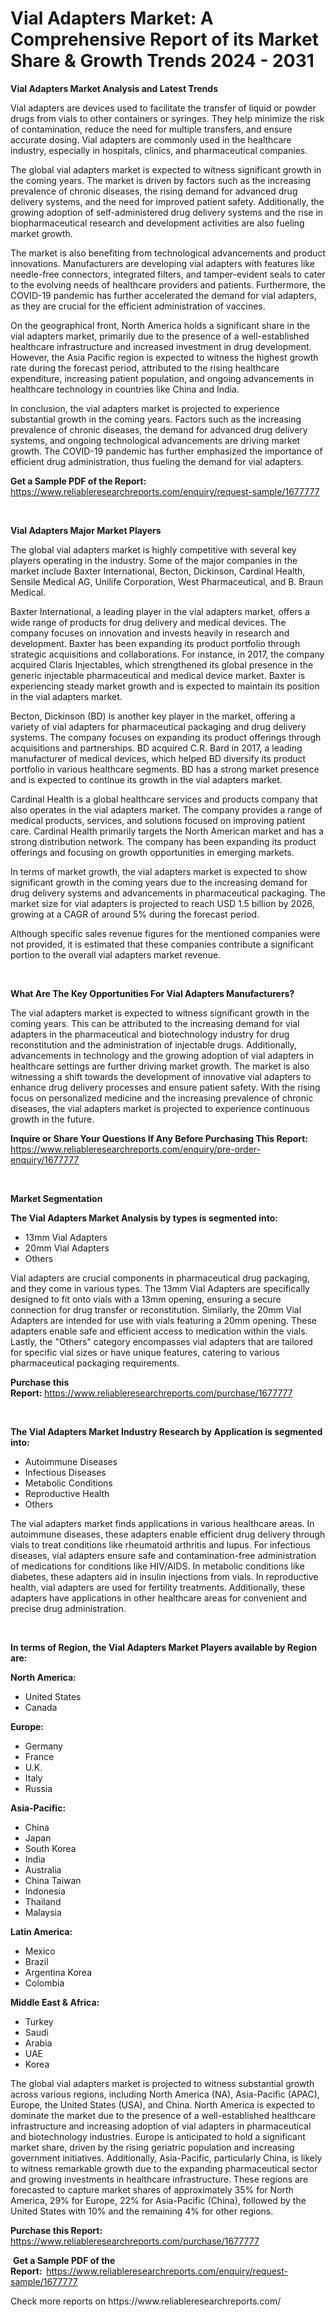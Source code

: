 <p><h1>Vial Adapters Market: A Comprehensive Report of its Market Share & Growth Trends 2024 - 2031</h1></p><p><strong>Vial Adapters Market Analysis and Latest Trends</strong></p>
<p><p>Vial adapters are devices used to facilitate the transfer of liquid or powder drugs from vials to other containers or syringes. They help minimize the risk of contamination, reduce the need for multiple transfers, and ensure accurate dosing. Vial adapters are commonly used in the healthcare industry, especially in hospitals, clinics, and pharmaceutical companies.</p><p>The global vial adapters market is expected to witness significant growth in the coming years. The market is driven by factors such as the increasing prevalence of chronic diseases, the rising demand for advanced drug delivery systems, and the need for improved patient safety. Additionally, the growing adoption of self-administered drug delivery systems and the rise in biopharmaceutical research and development activities are also fueling market growth.</p><p>The market is also benefiting from technological advancements and product innovations. Manufacturers are developing vial adapters with features like needle-free connectors, integrated filters, and tamper-evident seals to cater to the evolving needs of healthcare providers and patients. Furthermore, the COVID-19 pandemic has further accelerated the demand for vial adapters, as they are crucial for the efficient administration of vaccines.</p><p>On the geographical front, North America holds a significant share in the vial adapters market, primarily due to the presence of a well-established healthcare infrastructure and increased investment in drug development. However, the Asia Pacific region is expected to witness the highest growth rate during the forecast period, attributed to the rising healthcare expenditure, increasing patient population, and ongoing advancements in healthcare technology in countries like China and India.</p><p>In conclusion, the vial adapters market is projected to experience substantial growth in the coming years. Factors such as the increasing prevalence of chronic diseases, the demand for advanced drug delivery systems, and ongoing technological advancements are driving market growth. The COVID-19 pandemic has further emphasized the importance of efficient drug administration, thus fueling the demand for vial adapters.</p></p>
<p><strong>Get a Sample PDF of the Report:&nbsp;</strong> <a href="https://www.reliableresearchreports.com/enquiry/request-sample/1677777">https://www.reliableresearchreports.com/enquiry/request-sample/1677777</a></p>
<p>&nbsp;</p>
<p><strong>Vial Adapters Major Market Players</strong></p>
<p><p>The global vial adapters market is highly competitive with several key players operating in the industry. Some of the major companies in the market include Baxter International, Becton, Dickinson, Cardinal Health, Sensile Medical AG, Unilife Corporation, West Pharmaceutical, and B. Braun Medical.</p><p>Baxter International, a leading player in the vial adapters market, offers a wide range of products for drug delivery and medical devices. The company focuses on innovation and invests heavily in research and development. Baxter has been expanding its product portfolio through strategic acquisitions and collaborations. For instance, in 2017, the company acquired Claris Injectables, which strengthened its global presence in the generic injectable pharmaceutical and medical device market. Baxter is experiencing steady market growth and is expected to maintain its position in the vial adapters market.</p><p>Becton, Dickinson (BD) is another key player in the market, offering a variety of vial adapters for pharmaceutical packaging and drug delivery systems. The company focuses on expanding its product offerings through acquisitions and partnerships. BD acquired C.R. Bard in 2017, a leading manufacturer of medical devices, which helped BD diversify its product portfolio in various healthcare segments. BD has a strong market presence and is expected to continue its growth in the vial adapters market.</p><p>Cardinal Health is a global healthcare services and products company that also operates in the vial adapters market. The company provides a range of medical products, services, and solutions focused on improving patient care. Cardinal Health primarily targets the North American market and has a strong distribution network. The company has been expanding its product offerings and focusing on growth opportunities in emerging markets.</p><p>In terms of market growth, the vial adapters market is expected to show significant growth in the coming years due to the increasing demand for drug delivery systems and advancements in pharmaceutical packaging. The market size for vial adapters is projected to reach USD 1.5 billion by 2026, growing at a CAGR of around 5% during the forecast period.</p><p>Although specific sales revenue figures for the mentioned companies were not provided, it is estimated that these companies contribute a significant portion to the overall vial adapters market revenue.</p></p>
<p>&nbsp;</p>
<p><strong>What Are The Key Opportunities For Vial Adapters Manufacturers?</strong></p>
<p><p>The vial adapters market is expected to witness significant growth in the coming years. This can be attributed to the increasing demand for vial adapters in the pharmaceutical and biotechnology industry for drug reconstitution and the administration of injectable drugs. Additionally, advancements in technology and the growing adoption of vial adapters in healthcare settings are further driving market growth. The market is also witnessing a shift towards the development of innovative vial adapters to enhance drug delivery processes and ensure patient safety. With the rising focus on personalized medicine and the increasing prevalence of chronic diseases, the vial adapters market is projected to experience continuous growth in the future.</p></p>
<p><strong>Inquire or Share Your Questions If Any Before Purchasing This Report:</strong> <a href="https://www.reliableresearchreports.com/enquiry/pre-order-enquiry/1677777">https://www.reliableresearchreports.com/enquiry/pre-order-enquiry/1677777</a></p>
<p>&nbsp;</p>
<p><strong>Market Segmentation</strong></p>
<p><strong>The Vial Adapters Market Analysis by types is segmented into:</strong></p>
<p><ul><li>13mm Vial Adapters</li><li>20mm Vial Adapters</li><li>Others</li></ul></p>
<p><p>Vial adapters are crucial components in pharmaceutical drug packaging, and they come in various types. The 13mm Vial Adapters are specifically designed to fit onto vials with a 13mm opening, ensuring a secure connection for drug transfer or reconstitution. Similarly, the 20mm Vial Adapters are intended for use with vials featuring a 20mm opening. These adapters enable safe and efficient access to medication within the vials. Lastly, the "Others" category encompasses vial adapters that are tailored for specific vial sizes or have unique features, catering to various pharmaceutical packaging requirements.</p></p>
<p><strong>Purchase this Report:&nbsp;</strong><a href="https://www.reliableresearchreports.com/purchase/1677777">https://www.reliableresearchreports.com/purchase/1677777</a></p>
<p>&nbsp;</p>
<p><strong>The Vial Adapters Market Industry Research by Application is segmented into:</strong></p>
<p><ul><li>Autoimmune Diseases</li><li>Infectious Diseases</li><li>Metabolic Conditions</li><li>Reproductive Health</li><li>Others</li></ul></p>
<p><p>The vial adapters market finds applications in various healthcare areas. In autoimmune diseases, these adapters enable efficient drug delivery through vials to treat conditions like rheumatoid arthritis and lupus. For infectious diseases, vial adapters ensure safe and contamination-free administration of medications for conditions like HIV/AIDS. In metabolic conditions like diabetes, these adapters aid in insulin injections from vials. In reproductive health, vial adapters are used for fertility treatments. Additionally, these adapters have applications in other healthcare areas for convenient and precise drug administration.</p></p>
<p>&nbsp;</p>
<p><strong>In terms of Region, the Vial Adapters Market Players available by Region are:</strong></p>
<p>
    <p> <strong> North America: </strong>
        <ul>
            <li>United States</li>
            <li>Canada</li>
        </ul>
        </p> 
    <p> <strong> Europe: </strong>
        <ul>
            <li>Germany</li>
            <li>France</li>
            <li>U.K.</li>
            <li>Italy</li>
            <li>Russia</li>
        </ul>
        </p> 
    <p> <strong> Asia-Pacific: </strong>
        <ul>
            <li>China</li>
            <li>Japan</li>
            <li>South Korea</li>
            <li>India</li>
            <li>Australia</li>
            <li>China Taiwan</li>
            <li>Indonesia</li>
            <li>Thailand</li>
            <li>Malaysia</li>
        </ul>
        </p> 
    <p> <strong> Latin America: </strong>
        <ul>
            <li>Mexico</li>
            <li>Brazil</li>
            <li>Argentina Korea</li>
            <li>Colombia</li>
        </ul>
        </p> 
    <p> <strong> Middle East & Africa: </strong>
        <ul>
            <li>Turkey</li>
            <li>Saudi</li>
            <li>Arabia</li>
            <li>UAE</li>
            <li>Korea</li>
        </ul>
    </p>
    </p>
<p><p>The global vial adapters market is projected to witness substantial growth across various regions, including North America (NA), Asia-Pacific (APAC), Europe, the United States (USA), and China. North America is expected to dominate the market due to the presence of a well-established healthcare infrastructure and increasing adoption of vial adapters in pharmaceutical and biotechnology industries. Europe is anticipated to hold a significant market share, driven by the rising geriatric population and increasing government initiatives. Additionally, Asia-Pacific, particularly China, is likely to witness remarkable growth due to the expanding pharmaceutical sector and growing investments in healthcare infrastructure. These regions are forecasted to capture market shares of approximately 35% for North America, 29% for Europe, 22% for Asia-Pacific (China), followed by the United States with 10% and the remaining 4% for other regions.</p></p>
<p><strong>Purchase this Report: </strong><a href="https://www.reliableresearchreports.com/purchase/1677777">https://www.reliableresearchreports.com/purchase/1677777</a></p>
<p>&nbsp;<strong>Get a Sample PDF of the Report:&nbsp;&nbsp;</strong><a href="https://www.reliableresearchreports.com/enquiry/request-sample/1677777">https://www.reliableresearchreports.com/enquiry/request-sample/1677777</a></p>
<p><strong></strong></p>
<p>Check more reports on https://www.reliableresearchreports.com/</p>